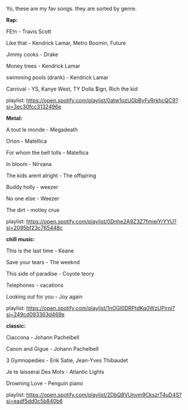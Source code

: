 Yo, these are my fav songs. they are sorted by genre.

**Rap:**

FE!n - Travis Scott 

Like that - Kendrick Lamar, Metro Boomin, Future

Jimmy cooks - Drake

Money trees - Kendrick Lamar

swimming pools (drank) -  Kendrick Lamar

Carnival - YS, Kanye West, TY Dolla $ign, Rich the kid

playlist: https://open.spotify.com/playlist/0atw1ozUGbByFvRrkhcQC9?si=3ec30fcc3132496e


**Metal:**

A tout le monde - Megadeath

Orion - Matellica

For whom the bell tolls - Matellica

In bloom - Nirvana

The kids arent alright - The offspring

Buddy holly - weezer 

No one else - Weezer

The dirt - motley crue

playlist: https://open.spotify.com/playlist/0Dnhe2A9Z3Z7fmieiYrYYU?si=2095bf23c765448c


**chill music:**

This is the last time - Keane

Save your tears - The weeknd

This side of paradise - Coyote teory

Telephones - vacations

Looking out for you - Joy again

playlist: https://open.spotify.com/playlist/1nOGl0DRPtdKq0WzUPirni?si=249cd093363d469e


**classic:**

Ciaccona - Johann Pachelbell

Canon and Gigue - Johann Pachelbell

3 Gymnopedies - Erik Satie, Jean-Yves Thibaudet

Je te laisserai Des Mots - Atlantic Lights

Drowning Love -  Penguin piano

playlist: https://open.spotify.com/playlist/2DbQ8VUnvm9CkszrT4uD4S?si=eadf5dd0c5b840b6


